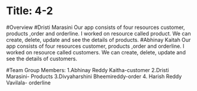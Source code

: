 # Title: 4-2


#Overview
#Dristi Marasini
Our app consists of four resources customer, products ,order and orderline. I worked on resource called product. We can create, delete, update and see the details of products.
#Abhinay Kaitah
Our app consists of four resources customer, products ,order and orderline. I worked on resource called customers. We can create, delete, update and see the details of customers.


#Team
Group Members:
1.Abhinay Reddy Kaitha-customer
2.Dristi Marasini- Products
3.Divyaharshini Bheemireddy-order
4. Harish Reddy Vavilala- orderline